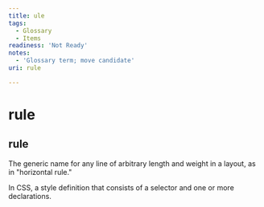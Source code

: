 ```yaml
---
title: ule
tags:
  - Glossary
  - Items
readiness: 'Not Ready'
notes:
  - 'Glossary term; move candidate'
uri: rule

---
```

# rule

## rule

The generic name for any line of arbitrary length and weight in a layout, as in "horizontal rule."

In CSS, a style definition that consists of a selector and one or more declarations.

